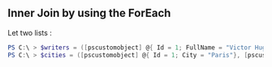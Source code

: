 ## Inner Join by using the ForEach

Let two lists :

```ps1
PS C:\ > $writers = ([pscustomobject] @{ Id = 1; FullName = "Victor Hugo"; IdCity = 1 }, [pscustomobject] @{ Id = 2; FullName = "Jules Verne"; IdCity = 2 }, [pscustomobject] @{ Id = 3; FullName = "Honore Balzac"; IdCity = 1 })
PS C:\ > $cities = ([pscustomobject] @{ Id = 1; City = "Paris"}, [pscustomobject] @{ Id = 1; City = "Paris"})
```

